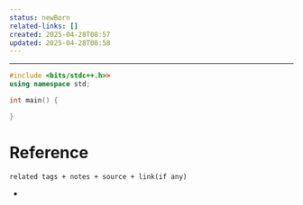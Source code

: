 ```yaml
---
status: newBorn
related-links: []
created: 2025-04-28T08:57
updated: 2025-04-28T08:58
---
```

---

```cpp
#include <bits/stdc++.h>>
using namespace std;

int main() { 

}
```




# Reference
`related tags + notes + source + link(if any)`
 

- 